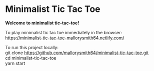 # Minimalist Tic Tac Toe


**Welcome to minimalist tic-tac-toe!**

To play minimalist tic tac toe immediately in the browser: </br>
https://minimalist-tic-tac-toe-mallorysmith64.netlify.com/

To run this project locally: </br>
git clone https://github.com/mallorysmith64/minimalist-tic-tac-toe.git </br>
cd minimalist-tic-tac-toe </br>
yarn start